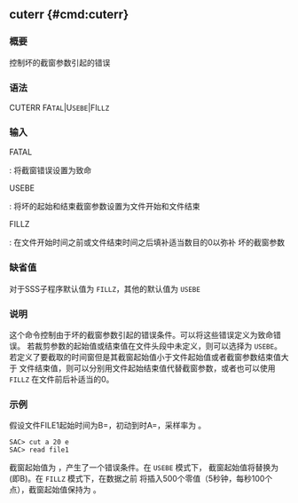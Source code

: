 ## cuterr {#cmd:cuterr}

### 概要

控制坏的截窗参数引起的错误

### 语法

CUTERR FA`TAL`|U`SEBE`|FI`LLZ`

### 输入

FATAL

:   将截窗错误设置为致命

USEBE

:   将坏的起始和结束截窗参数设置为文件开始和文件结束

FILLZ

:   在文件开始时间之前或文件结束时间之后填补适当数目的0以弥补
    坏的截窗参数

### 缺省值

对于SSS子程序默认值为 `FILLZ`，其他的默认值为 `USEBE`

### 说明

这个命令控制由于坏的截窗参数引起的错误条件。可以将这些错误定义为致命错误。
若裁剪参数的起始值或结束值在文件头段中未定义，则可以选择为 `USEBE`。
若定义了要截取的时间窗但是其截窗起始值小于文件起始值或者截窗参数结束值大于
文件结束值，则可以分别用文件起始结束值代替截窗参数，或者也可以使用
`FILLZ` 在文件前后补适当的0。

### 示例

假设文件FILE1起始时间为B=，初动到时A=，采样率为 。

``` {.bash}
SAC> cut a 20 e
SAC> read file1
```

截窗起始值为 ，产生了一个错误条件。在 `USEBE` 模式下，
截窗起始值将替换为 (即B)。在 `FILLZ` 模式下，在数据之前
将插入500个零值（5秒钟，每秒100个点），截窗起始值保持为 。
